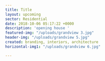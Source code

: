 ```yaml
---
title: Title
layout: upcoming
sector: Residential
date: 2018-10-06 05:17:22 +0000
description: 'opening house '
featured-img: "/uploads/grandview 3.jpg"
header-img: "/uploads/grandview 5.jpg"
created: branding, interiors, architecture
horizontal-img1: "/uploads/grandview 6.jpg"

---
```

